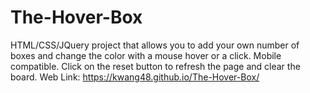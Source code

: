 # The-Hover-Box
HTML/CSS/JQuery project that allows you to add your own number of boxes and change the color with a mouse hover or a click. Mobile compatible. Click on the reset button to refresh the page and clear the board.
Web Link: https://kwang48.github.io/The-Hover-Box/
